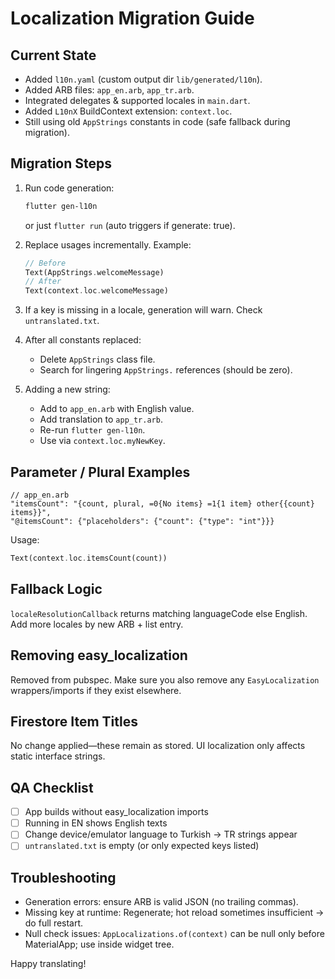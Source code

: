# Localization Migration Guide

## Current State

- Added `l10n.yaml` (custom output dir `lib/generated/l10n`).
- Added ARB files: `app_en.arb`, `app_tr.arb`.
- Integrated delegates & supported locales in `main.dart`.
- Added `L10nX` BuildContext extension: `context.loc`.
- Still using old `AppStrings` constants in code (safe fallback during migration).

## Migration Steps

1. Run code generation:

   ```bash
   flutter gen-l10n
   ```

   or just `flutter run` (auto triggers if generate: true).

2. Replace usages incrementally.
   Example:

   ```dart
   // Before
   Text(AppStrings.welcomeMessage)
   // After
   Text(context.loc.welcomeMessage)
   ```

3. If a key is missing in a locale, generation will warn. Check `untranslated.txt`.

4. After all constants replaced:
   - Delete `AppStrings` class file.
   - Search for lingering `AppStrings.` references (should be zero).

5. Adding a new string:
   - Add to `app_en.arb` with English value.
   - Add translation to `app_tr.arb`.
   - Re-run `flutter gen-l10n`.
   - Use via `context.loc.myNewKey`.

## Parameter / Plural Examples

```jsonc
// app_en.arb
"itemsCount": "{count, plural, =0{No items} =1{1 item} other{{count} items}}",
"@itemsCount": {"placeholders": {"count": {"type": "int"}}}
```

Usage:

```dart
Text(context.loc.itemsCount(count))
```

## Fallback Logic

`localeResolutionCallback` returns matching languageCode else English. Add more locales by new ARB + list entry.

## Removing easy_localization

Removed from pubspec. Make sure you also remove any `EasyLocalization` wrappers/imports if they exist elsewhere.

## Firestore Item Titles

No change applied—these remain as stored. UI localization only affects static interface strings.

## QA Checklist

- [ ] App builds without easy_localization imports
- [ ] Running in EN shows English texts
- [ ] Change device/emulator language to Turkish -> TR strings appear
- [ ] `untranslated.txt` is empty (or only expected keys listed)

## Troubleshooting

- Generation errors: ensure ARB is valid JSON (no trailing commas).
- Missing key at runtime: Regenerate; hot reload sometimes insufficient -> do full restart.
- Null check issues: `AppLocalizations.of(context)` can be null only before MaterialApp; use inside widget tree.

Happy translating!
